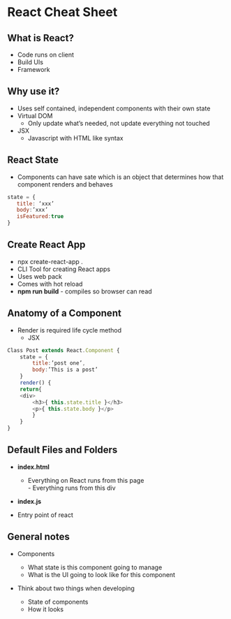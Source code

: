 # React Cheat Sheet

## What is React?

* Code runs on client
* Build UIs
* Framework

## Why use it?

* Uses self contained, independent components with their own state
* Virtual DOM
	* Only update what’s needed, not update everything not touched
* JSX
	* Javascript with HTML like syntax

## React State

 * Components can have sate which is an object that determines how that component renders and behaves

 ```js
 state = {
 	title: ‘xxx’
 	body:’xxx’
 	isFeatured:true
 }

 ```

## Create React App

* npx create-react-app .
* CLI Tool for creating React apps
* Uses web pack
* Comes with hot reload
* **npm run build** - compiles so browser can read

## Anatomy of a Component
* Render is required life cycle method
	* JSX

```js
Class Post extends React.Component {
	state = {
		title:’post one’,
		body:’This is a post’
	}
	render() {
	return{
	<div>
		<h3>{ this.state.title }</h3>
		<p>{ this.state.body }</p>
		}
	}
}
```

## Default Files and Folders

* **index.html**
  * Everything on React runs from this page
	<div id=”root></div> - Everything runs from this div

* **index.js**
* Entry point of react

## General notes

* Components
  * What state is this component going to manage
  * What is the UI going to look like for this component

* Think about two things when developing
  * State of components
  * How it looks
